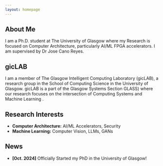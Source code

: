 ```yaml
---
layout: homepage
---
```


## About Me

I am a Ph.D. student at The University of Glasgow where my Research is focused on Computer Architecture, particularly AI/ML FPGA accelerators. I am supervised by Dr Jose Cano Reyes.

## gicLAB

I am a member of The Glasgow Intelligent Computing Laboratory (gicLAB), a research group in the School of Computing Science in the University of Glasgow. gicLAB is a part of the Glasgow Systems Section GLASS) where our research focuses on the intersection of Computing Systems and Machine Learning .

## Research Interests

- **Computer Architecture:** AI/ML Accelerators, Security
- **Machine Learning:** Computer Vision, LLMs, GANs

## News

- **[Oct. 2024]** Officially Started my PhD in the University of Glasgow!

<!--

{% include_relative _includes/publications.md %}

{% include_relative _includes/services.md %}
-->
